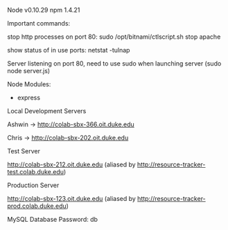 Node v0.10.29
npm 1.4.21

Important commands:

stop http processes on port 80:  sudo /opt/bitnami/ctlscript.sh stop apache


show status of in use ports: netstat -tulnap


Server listening on port 80, need to use sudo when launching server (sudo node server.js)

Node Modules:

- express

Local Development Servers

Ashwin -> http://colab-sbx-366.oit.duke.edu

Chris -> http://colab-sbx-202.oit.duke.edu

Test Server

http://colab-sbx-212.oit.duke.edu (aliased by http://resource-tracker-test.colab.duke.edu)

Production Server

http://colab-sbx-123.oit.duke.edu (aliased by http://resource-tracker-prod.colab.duke.edu)

MySQL Database Password: db



